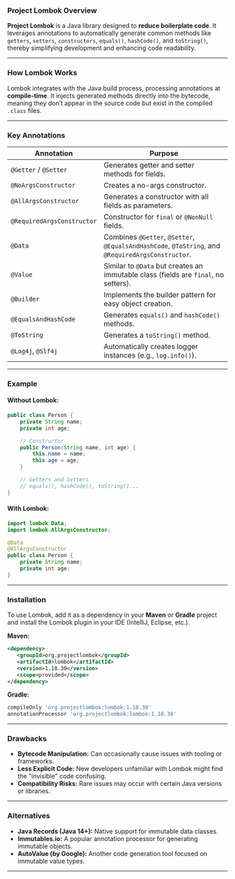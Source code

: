 ### **Project Lombok Overview**

**Project Lombok** is a Java library designed to **reduce boilerplate code**. It leverages annotations to automatically generate common methods like `getters`, `setters`, `constructors`, `equals()`, `hashCode()`, and `toString()`, thereby simplifying development and enhancing code readability.

---

### **How Lombok Works**

Lombok integrates with the Java build process, processing annotations at **compile-time**. It injects generated methods directly into the bytecode, meaning they don’t appear in the source code but exist in the compiled `.class` files.

---

### **Key Annotations**

| Annotation                     | Purpose                                                                 |
|---------------------------------|-------------------------------------------------------------------------|
| `@Getter` / `@Setter`           | Generates getter and setter methods for fields.                         |
| `@NoArgsConstructor`            | Creates a no-args constructor.                                          |
| `@AllArgsConstructor`           | Generates a constructor with all fields as parameters.                  |
| `@RequiredArgsConstructor`      | Constructor for `final` or `@NonNull` fields.                           |
| `@Data`                         | Combines `@Getter`, `@Setter`, `@EqualsAndHashCode`, `@ToString`, and `@RequiredArgsConstructor`. |
| `@Value`                        | Similar to `@Data` but creates an immutable class (fields are `final`, no setters). |
| `@Builder`                      | Implements the builder pattern for easy object creation.                |
| `@EqualsAndHashCode`            | Generates `equals()` and `hashCode()` methods.                          |
| `@ToString`                     | Generates a `toString()` method.                                        |
| `@Log4j`, `@Slf4j`              | Automatically creates logger instances (e.g., `log.info()`).            |

---

### **Example**

#### Without Lombok:
```java
public class Person {
    private String name;
    private int age;

    // Constructor
    public Person(String name, int age) { 
        this.name = name; 
        this.age = age; 
    }

    // Getters and Setters
    // equals(), hashCode(), toString()...
}
```

#### With Lombok:
```java
import lombok.Data;
import lombok.AllArgsConstructor;

@Data
@AllArgsConstructor
public class Person {
    private String name;
    private int age;
}
```

---

### **Installation**

To use Lombok, add it as a dependency in your **Maven** or **Gradle** project and install the Lombok plugin in your IDE (IntelliJ, Eclipse, etc.).

**Maven:**
```xml
<dependency>
   <groupId>org.projectlombok</groupId>
   <artifactId>lombok</artifactId>
   <version>1.18.30</version>
   <scope>provided</scope>
</dependency>
```

**Gradle:**
```groovy
compileOnly 'org.projectlombok:lombok:1.18.30'
annotationProcessor 'org.projectlombok:lombok:1.18.30'
```

---

### **Drawbacks**

- **Bytecode Manipulation:** Can occasionally cause issues with tooling or frameworks.
- **Less Explicit Code:** New developers unfamiliar with Lombok might find the "invisible" code confusing.
- **Compatibility Risks:** Rare issues may occur with certain Java versions or libraries.

---

### **Alternatives**

- **Java Records (Java 14+):** Native support for immutable data classes.
- **Immutables.io:** A popular annotation processor for generating immutable objects.
- **AutoValue (by Google):** Another code generation tool focused on immutable value types.

---